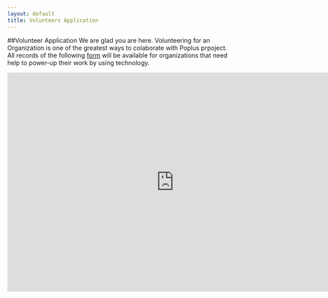 ```yaml
---
layout: default
title: Volunteers Application
---
```

##Volunteer Application
We are glad you are here. Volunteering for an Organization is one of the greatest ways to colaborate with Poplus prpoject. All records of the following [form][googleform] will be available for organizations that need help to power-up their work by using technology.

<iframe src="https://docs.google.com/forms/d/1qeOgN4yCiUnG-z4ndrnHEvlwA8Z-9MJMhoIrU0kViXI/viewform?embedded=true" width="760" height="500" frameborder="0" marginheight="0" marginwidth="0">Loading form...</iframe>

[googleform]: https://docs.google.com/forms/d/1qeOgN4yCiUnG-z4ndrnHEvlwA8Z-9MJMhoIrU0kViXI/viewform
